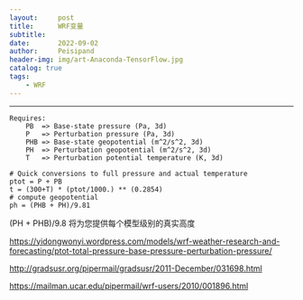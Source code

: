 ```yaml
---
layout:     post
title:      WRF变量
subtitle:   
date:       2022-09-02
author:     Peisipand
header-img: img/art-Anaconda-TensorFlow.jpg
catalog: true
tags:
    - WRF
---
```







---

    Requires:
        PB  => Base-state pressure (Pa, 3d)
        P   => Perturbation pressure (Pa, 3d)
        PHB => Base-state geopotential (m^2/s^2, 3d)
        PH  => Perturbation geopotential (m^2/s^2, 3d)
        T   => Perturbation potential temperature (K, 3d)
    
    # Quick conversions to full pressure and actual temperature
    ptot = P + PB
    t = (300+T) * (ptot/1000.) ** (0.2854)
    # compute geopotential
    ph = (PHB + PH)/9.81
(PH + PHB)/9.8 将为您提供每个模型级别的真实高度

https://yidongwonyi.wordpress.com/models/wrf-weather-research-and-forecasting/ptot-total-pressure-base-pressure-perturbation-pressure/

http://gradsusr.org/pipermail/gradsusr/2011-December/031698.html

https://mailman.ucar.edu/pipermail/wrf-users/2010/001896.html